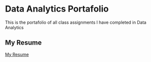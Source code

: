 # Data Analytics Portafolio
This is the portafolio of all class assignments I have completed in Data Analytics 
## My Resume
[My Resume](https://colab.research.google.com/drive/1TeMOMI9g5hPjt3Jnwn_MzHnfojFd07QZ?authuser=1)
